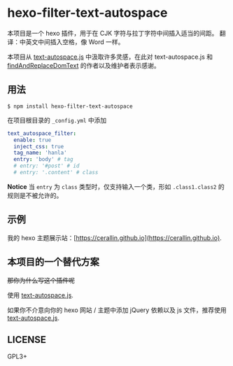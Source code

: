 # hexo-filter-text-autospace

本项目是一个 hexo 插件，用于在 CJK 字符与拉丁字符中间插入适当的间距。
翻译：中英文中间插入空格，像 Word 一样。

本项目从 [text-autospace.js](https://github.com/mastermay/text-autospace.js) 中汲取许多灵感，在此对 text-autospace.js 和 [findAndReplaceDomText](https://github.com/padolsey/findAndReplaceDOMText) 的作者以及维护者表示感谢。

## 用法
```shell
$ npm install hexo-filter-text-autospace
```

在项目根目录的 `_config.yml` 中添加
```yaml
text_autospace_filter:
  enable: true
  inject_css: true
  tag_name: 'hanla'
  entry: 'body' # tag
  # entry: '#post' # id
  # entry: '.content' # class
```

**Notice** 当 `entry` 为 `class` 类型时，仅支持输入一个类，形如 `.class1.class2` 的规则是不被允许的。

## 示例
我的 hexo 主题展示站：[https://cerallin.github.io](https://cerallin.github.io).

## 本项目的一个替代方案

~~那你为什么写这个插件呢~~

使用 [text-autospace.js](https://github.com/mastermay/text-autospace.js).

如果你不介意向你的 hexo 网站 / 主题中添加 jQuery 依赖以及 js 文件，推荐使用 [text-autospace.js](https://github.com/mastermay/text-autospace.js).

## LICENSE
GPL3+
